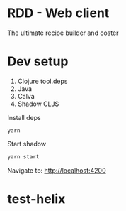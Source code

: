 # RDD - Web client

The ultimate recipe builder and coster

# Dev setup

1. Clojure tool.deps
1. Java
1. Calva
1. Shadow CLJS

Install deps

```
yarn
```

Start shadow

```bash
yarn start
```

Navigate to: [http://localhost:4200](http://localhost:4200)
# test-helix
